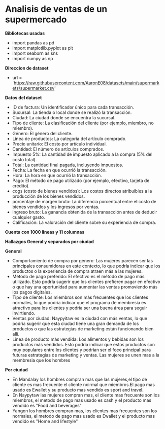 # Analisis de ventas de un supermercado

**Bibliotecas usadas**
- import pandas as pd
- import matplotlib.pyplot as plt
- import seaborn as sns
- import numpy as np

**Direccion de dataset**
- url = 'https://raw.githubusercontent.com/AaronE08/datasets/main/supermarkets/supermarket.csv'

**Datos del dataset**

- ID de factura: Un identificador único para cada transacción.
- Sucursal: La tienda o local donde se realizó la transacción.
- Ciudad: La ciudad donde se encuentra la sucursal.
- Tipo de cliente: La clasificación del cliente (por ejemplo, miembro, no miembro).
- Género: El género del cliente.
- Línea de productos: La categoría del artículo comprado.
- Precio unitario: El costo por artículo individual.
- Cantidad: El número de artículos comprados.
- Impuesto 5%: La cantidad de impuesto aplicado a la compra (5% del costo total).
- Total: La cantidad final pagada, incluyendo impuestos.
- Fecha: La fecha en que ocurrió la transacción.
- Hora: La hora en que ocurrió la transacción.
- Pago: El método de pago utilizado (por ejemplo, efectivo, tarjeta de crédito).
- cogs (costo de bienes vendidos): Los costos directos atribuibles a la producción de los bienes vendidos.
- porcentaje de margen bruto: La diferencia porcentual entre el costo de bienes vendidos y los ingresos por ventas.
- ingreso bruto: La ganancia obtenida de la transacción antes de deducir cualquier gasto.
- Calificación: La valoración del cliente sobre su experiencia de compra.

**Cuenta con 1000 lineas y 11 columnas**

**Hallazgos General y separados por ciudad**

**General**

- Comportamiento de compra por género: Las mujeres parecen ser las principales consumidoras en este contexto, lo que podría indicar que los productos o la experiencia de compra atraen más a las mujeres.
- Método de pago preferido: El efectivo es el método de pago más utilizado. Esto podría sugerir que los clientes prefieren pagar en efectivo o que hay una oportunidad para aumentar las ventas promoviendo más los pagos digitales.
- Tipo de cliente: Los miembros son más frecuentes que los clientes normales, lo que podría indicar que el programa de membresía es atractivo para los clientes y podría ser una buena área para seguir invirtiendo.
- Ventas por ciudad: Naypyitaw es la ciudad con más ventas, lo que podría sugerir que esta ciudad tiene una gran demanda de los productos o que las estrategias de marketing están funcionando bien allí.
- Línea de producto más vendida: Los alimentos y bebidas son los productos más vendidos. Esto podría indicar que estos productos son muy populares entre los clientes y podrían ser el foco principal para futuras estrategias de marketing y ventas.
Las mujeres se unen mas a la membresia que los hombres

**Por ciudad**

- En Mandalay los hombres compran mas que las mujeres,el tipo de cliente es mas frecuente el cliente noirmal que miembros.El pago mas usado es Ewallet y su producto mas vendido es sport and travel.
- En Naypytaw las mujeres compran mas, el cliente mas frecuente son los miembros, el metodo de pago mas usado es cash y el producto mas vendido es "Food and beverages"
- Yangon los hombres compran mas, los clientes mas frecuentes son los normales, el metodo de pago mas usado es Ewallet y el producto mas vendido es "Home and lifestyle"
